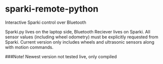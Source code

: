 # sparki-remote-python
Interactive Sparki control over Bluetooth

Sparki.py lives on the laptop side, Bluetooth Reciever lives on Sparki.
All sensor values (including wheel odometry) must be explicitly requested
from Sparki.  Current version only includes wheels and ultrasonic sensors
along with motion commands.

###Note! Newest version not tested live, only compiled
